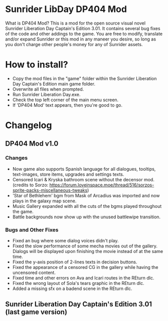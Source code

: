 # Sunrider LibDay DP404 Mod
What is DP404 Mod?
This is a mod for the open source visual novel Sunrider Liberation Day Captain's Edition 3.01.
It contains several bug fixes of the code and other addings to the game.
You are free to modify, translate and/or expand Sunrider or this mod in any maneer you desire, so long as you don't charge other people's money for any of Sunrider assets.

# How to install?
- Copy the mod files in the "game" folder within the Sunrider Liberation Day Captain's Edition main game folder.
- Overwrite all files when prompted.
- Run Sunrider Liberation Day.exe.
- Check the top left corner of the main menu screen.
- If 'DP404 Mod' text appears, then you're good to go.

# Changelog
## DP404 Mod v1.0

### Changes
- Now game also supports Spanish language for all dialogues, tooltips, text-images, store items, upgrades and settings texts.
- Censored Icari & Kryska bathroom scene without the decensor mod. (credits to Sorzo: https://forum.loveinspace.moe/thread/516/sorzos-sprite-packs-miscellaneous-tweaks)
- 'Star of Bethlehem' bgm from Mask of Arcadius was imported and now plays in the galaxy map scene.
- Music Gallery expanded with all the cuts of the bgms played throughout the game.
- Battle backgrounds now show up with the unused battlewipe transition.

### Bugs and Other Fixes
- Fixed an bug where some dialog voices didn't play.
- Fixed the slow performance of some mecha movies out of the gallery. Dialogs will be displayed upon finishing the movie instead of at the same time.
- Fixed the y-axis position of 2-lines texts in decision buttons.
- Fixed the appearance of a censored CG in the gallery while having the uncensored content.
- Fixed time and other errors on Ava and Icari routes in the REturn dlc.
- Fixed the wrong layout of Sola's tears graphic in the REturn dlc.
- Added a missing sfx on a badend scene in the REturn dlc.

## Sunrider Liberation Day Captain's Edition 3.01 (last game version)
